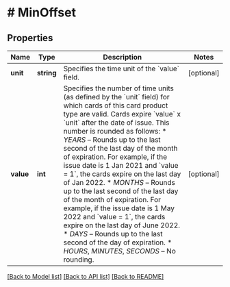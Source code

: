 # # MinOffset

## Properties

Name | Type | Description | Notes
------------ | ------------- | ------------- | -------------
**unit** | **string** | Specifies the time unit of the &#x60;value&#x60; field. | [optional]
**value** | **int** | Specifies the number of time units (as defined by the &#x60;unit&#x60; field) for which cards of this card product type are valid. Cards expire &#x60;value&#x60; x &#x60;unit&#x60; after the date of issue.  This number is rounded as follows:  * *YEARS* – Rounds up to the last second of the last day of the month of expiration. For example, if the issue date is 1 Jan 2021 and &#x60;value &#x3D; 1&#x60;, the cards expire on the last day of Jan 2022.  * *MONTHS* – Rounds up to the last second of the last day of the month of expiration. For example, if the issue date is 1 May 2022 and &#x60;value &#x3D; 1&#x60;, the cards expire on the last day of June 2022.  * *DAYS* – Rounds up to the last second of the day of expiration.  * *HOURS*, *MINUTES*, *SECONDS* – No rounding. | [optional]

[[Back to Model list]](../../README.md#models) [[Back to API list]](../../README.md#endpoints) [[Back to README]](../../README.md)
